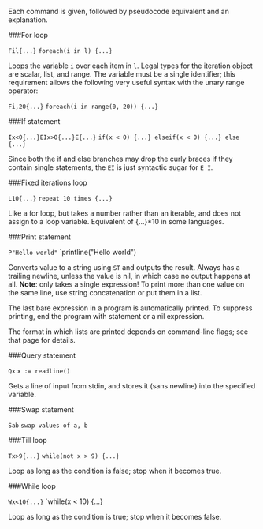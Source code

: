 Each command is given, followed by pseudocode equivalent and an explanation.

###For loop

`Fil{...}`
`foreach(i in l) {...}`

Loops the variable `i` over each item in `l`. Legal types for the iteration object are scalar, list, and range. The variable must be a single identifier; this requirement allows the following very useful syntax with the unary range operator:

`Fi,20{...}`
`foreach(i in range(0, 20)) {...}`

###If statement

`Ix<0{...}EIx>0{...}E{...}`
`if(x < 0) {...} elseif(x < 0) {...} else {...}`

Since both the if and else branches may drop the curly braces if they contain single statements, the `EI` is just syntactic sugar for `E I`.

###Fixed iterations loop

`L10{...}`
`repeat 10 times {...}`

Like a for loop, but takes a number rather than an iterable, and does not assign to a loop variable. Equivalent of {...}*10 in some languages.

###Print statement

`P"Hello world"`
`printline("Hello world")

Converts value to a string using `ST` and outputs the result. Always has a trailing newline, unless the value is nil, in which case no output happens at all. **Note**: only takes a single expression! To print more than one value on the same line, use string concatenation or put them in a list.

The last bare expression in a program is automatically printed. To suppress printing, end the program with statement or a nil expression.

The format in which lists are printed depends on command-line flags; see that page for details.

###Query statement

`Qx`
`x := readline()`

Gets a line of input from stdin, and stores it (sans newline) into the specified variable.

###Swap statement

`Sab`
`swap values of a, b`

###Till loop

`Tx>9{...}`
`while(not x > 9) {...}`

Loop as long as the condition is false; stop when it becomes true.

###While loop

`Wx<10{...}`
`while(x < 10) {...}

Loop as long as the condition is true; stop when it becomes false.
